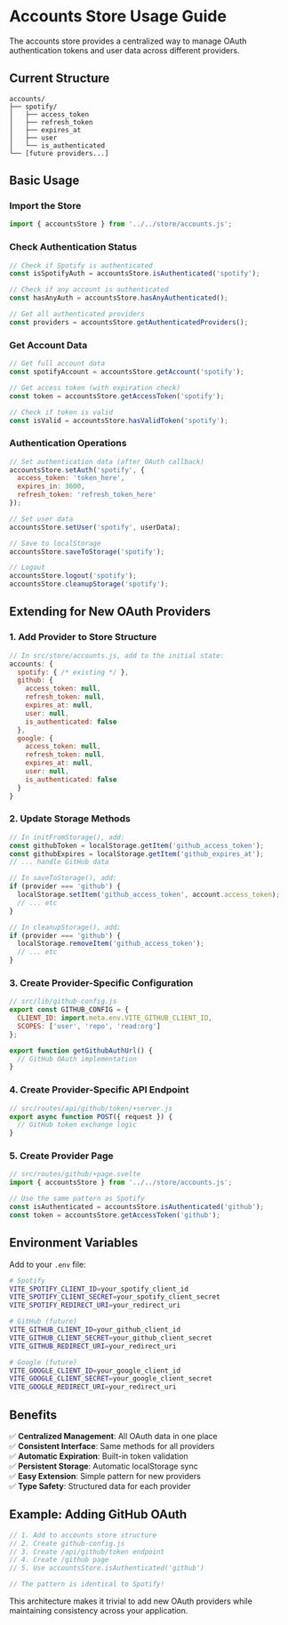 # Accounts Store Usage Guide

The accounts store provides a centralized way to manage OAuth authentication tokens and user data across different providers.

## Current Structure

```
accounts/
├── spotify/
│   ├── access_token
│   ├── refresh_token
│   ├── expires_at
│   ├── user
│   └── is_authenticated
└── [future providers...]
```

## Basic Usage

### Import the Store

```javascript
import { accountsStore } from '../../store/accounts.js';
```

### Check Authentication Status

```javascript
// Check if Spotify is authenticated
const isSpotifyAuth = accountsStore.isAuthenticated('spotify');

// Check if any account is authenticated
const hasAnyAuth = accountsStore.hasAnyAuthenticated();

// Get all authenticated providers
const providers = accountsStore.getAuthenticatedProviders();
```

### Get Account Data

```javascript
// Get full account data
const spotifyAccount = accountsStore.getAccount('spotify');

// Get access token (with expiration check)
const token = accountsStore.getAccessToken('spotify');

// Check if token is valid
const isValid = accountsStore.hasValidToken('spotify');
```

### Authentication Operations

```javascript
// Set authentication data (after OAuth callback)
accountsStore.setAuth('spotify', {
  access_token: 'token_here',
  expires_in: 3600,
  refresh_token: 'refresh_token_here'
});

// Set user data
accountsStore.setUser('spotify', userData);

// Save to localStorage
accountsStore.saveToStorage('spotify');

// Logout
accountsStore.logout('spotify');
accountsStore.cleanupStorage('spotify');
```

## Extending for New OAuth Providers

### 1. Add Provider to Store Structure

```javascript
// In src/store/accounts.js, add to the initial state:
accounts: {
  spotify: { /* existing */ },
  github: {
    access_token: null,
    refresh_token: null,
    expires_at: null,
    user: null,
    is_authenticated: false
  },
  google: {
    access_token: null,
    refresh_token: null,
    expires_at: null,
    user: null,
    is_authenticated: false
  }
}
```

### 2. Update Storage Methods

```javascript
// In initFromStorage(), add:
const githubToken = localStorage.getItem('github_access_token');
const githubExpires = localStorage.getItem('github_expires_at');
// ... handle GitHub data

// In saveToStorage(), add:
if (provider === 'github') {
  localStorage.setItem('github_access_token', account.access_token);
  // ... etc
}

// In cleanupStorage(), add:
if (provider === 'github') {
  localStorage.removeItem('github_access_token');
  // ... etc
}
```

### 3. Create Provider-Specific Configuration

```javascript
// src/lib/github-config.js
export const GITHUB_CONFIG = {
  CLIENT_ID: import.meta.env.VITE_GITHUB_CLIENT_ID,
  SCOPES: ['user', 'repo', 'read:org']
};

export function getGithubAuthUrl() {
  // GitHub OAuth implementation
}
```

### 4. Create Provider-Specific API Endpoint

```javascript
// src/routes/api/github/token/+server.js
export async function POST({ request }) {
  // GitHub token exchange logic
}
```

### 5. Create Provider Page

```javascript
// src/routes/github/+page.svelte
import { accountsStore } from '../../store/accounts.js';

// Use the same pattern as Spotify
const isAuthenticated = accountsStore.isAuthenticated('github');
const token = accountsStore.getAccessToken('github');
```

## Environment Variables

Add to your `.env` file:

```bash
# Spotify
VITE_SPOTIFY_CLIENT_ID=your_spotify_client_id
VITE_SPOTIFY_CLIENT_SECRET=your_spotify_client_secret
VITE_SPOTIFY_REDIRECT_URI=your_redirect_uri

# GitHub (future)
VITE_GITHUB_CLIENT_ID=your_github_client_id
VITE_GITHUB_CLIENT_SECRET=your_github_client_secret
VITE_GITHUB_REDIRECT_URI=your_redirect_uri

# Google (future)
VITE_GOOGLE_CLIENT_ID=your_google_client_id
VITE_GOOGLE_CLIENT_SECRET=your_google_client_secret
VITE_GOOGLE_REDIRECT_URI=your_redirect_uri
```

## Benefits

✅ **Centralized Management**: All OAuth data in one place  
✅ **Consistent Interface**: Same methods for all providers  
✅ **Automatic Expiration**: Built-in token validation  
✅ **Persistent Storage**: Automatic localStorage sync  
✅ **Easy Extension**: Simple pattern for new providers  
✅ **Type Safety**: Structured data for each provider  

## Example: Adding GitHub OAuth

```javascript
// 1. Add to accounts store structure
// 2. Create github-config.js
// 3. Create /api/github/token endpoint
// 4. Create /github page
// 5. Use accountsStore.isAuthenticated('github')

// The pattern is identical to Spotify!
```

This architecture makes it trivial to add new OAuth providers while maintaining consistency across your application.
